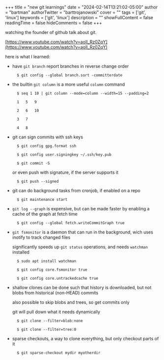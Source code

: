 +++
title = "new git learnings"
date = "2024-02-14T13:21:02-05:00"
author = "bartman"
authorTwitter = "barttrojanowski"
cover = ""
tags = ['git', 'linux']
keywords = ['git', 'linux']
description = ""
showFullContent = false
readingTime = false
hideComments = false
+++

watching the founder of github talk about git.



[https://www.youtube.com/watch?v=aolI_Rz0ZqY](https://www.youtube.com/watch?v=aolI_Rz0ZqY)



here is what I learned:



<!--more-->



* have `git branch` report branches in reverse change order



        $ git config --global branch.sort -committerdate 



* the builtin `git column` is a more useful `column` command



        $ seq 1 10 | git column --mode=column --width=15 --padding=2

        1   5   9

        2   6   10

        3   7

        4   8



* git can sign commits with ssh keys



        $ git config gpg.format ssh

        $ git config user.signingkey ~/.ssh/key.pub

        $ git commit -S



  or even push with signature, if the server supports it



        $ git push --signed



* git can do background tasks from cronjob, if enabled on a repo



        $ git maintenance start



* `git log --graph` is expensive, but can be made faster by enabling a cache of the graph at fetch time



        $ git config --global fetch.writeCommitGraph true



* `git fsmonitor` is a daemon that can run in the background, wich uses inotify to track changed files <br>

   significantly speeds up `git status` operations, and needs `watchman` installed



        $ sudo apt install watchman

        $ git config core.fsmonitor true

        $ git config core.untrackedcache true



* shallow clones can be done such that history is downloaded, but not blobs from historical (non-HEAD) commits<br>

   also possible to skip blobs and trees, so get commits only <br>

   git will pull down what it needs dynamically



        $ git clone --filter=blob:none

        $ git clone --filter=tree:0



* sparse checkouts, a way to clone everything, but only checkout parts of it



        $ git sparse-checkout mydir myotherdir
